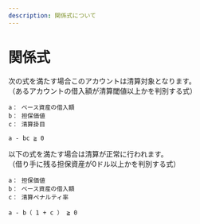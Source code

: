 ```yaml
---
description: 関係式について
---
```


# 関係式

次の式を満たす場合このアカウントは清算対象となります。\
（あるアカウントの借入額が清算閾値以上かを判別する式）

```
a： ベース資産の借入額
b： 担保価値
c： 清算掛目

a - bc ≧ 0
```

以下の式を満たす場合は清算が正常に行われます。\
（借り手に残る担保資産が0ドル以上かを判別する式）

```
a： 担保価値
b： ベース資産の借入額
c： 清算ペナルティ率

a - b（ 1 + c ） ≧ 0
```
